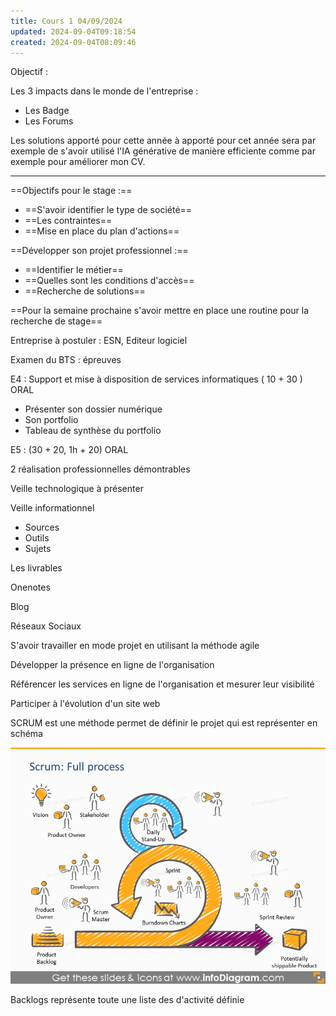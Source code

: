```yaml
---
title: Cours 1 04/09/2024
updated: 2024-09-04T09:18:54
created: 2024-09-04T08:09:46
---
```


Objectif :

Les 3 impacts dans le monde de l'entreprise :

- Les Badge
- Les Forums

Les solutions apporté pour cette année à apporté pour cet année sera par exemple de s'avoir utilisé l'IA générative de manière efficiente comme par exemple pour améliorer mon CV.

-------------------------------------------------------------------------------------------------------------------------------

==Objectifs pour le stage :==

- ==S'avoir identifier le type de société==
- ==Les contraintes==
- ==Mise en place du plan d'actions==

==Développer son projet professionnel :==

- ==Identifier le métier==
- ==Quelles sont les conditions d'accès==
- ==Recherche de solutions==

==Pour la semaine prochaine s'avoir mettre en place une routine pour la recherche de stage==

Entreprise à postuler : ESN, Editeur logiciel

Examen du BTS : épreuves

E4 : Support et mise à disposition de services informatiques ( 10 + 30 ) ORAL
- Présenter son dossier numérique
- Son portfolio
- Tableau de synthèse du portfolio

E5 : (30 + 20, 1h + 20) ORAL

2 réalisation professionnelles démontrables

Veille technologique à présenter

Veille informationnel

- Sources
- Outils
- Sujets

Les livrables

Onenotes

Blog

Réseaux Sociaux

S'avoir travailler en mode projet en utilisant la méthode agile

Développer la présence en ligne de l'organisation

Référencer les services en ligne de l'organisation et mesurer leur visibilité

Participer à l'évolution d'un site web

SCRUM est une méthode permet de définir le projet qui est représenter en schéma

![image1](resources/e5a11ba385774a7a8039cc717342aa01.png)

Backlogs représente toute une liste des d'activité définie

